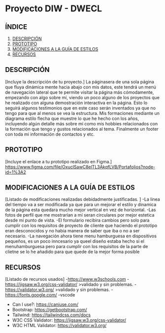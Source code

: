 # Proyecto DIW - DWECL

## ÍNDICE   
1. [DESCRIPCIÓN](#id1)
2. [PROTOTIPO](#id2)
3. [MODIFICACIONES A LA GUÍA DE ESTILOS](#id3)
4. [RECURSOS](#id4)

## DESCRIPCIÓN<a name="id1"></a>
[Incluye la descripción de tu proyecto.]
La páginasera de una sola página que fluya dinámica mente hacia
abajo con mis datos, este tendrá un menú de navegación lateral que te permite
visitar la página más cómodamente, empezando con algo sobre mí, viendo un poco alguno
de los proyectos que he realizado con alguna demostración interactiva en la página. Esto lo
seguirá algunos testimonios que en este caso serán inventados ya que no tengo para que al
menos se vea la estructura.
Mis formaciones mediante un diagrama estilo flecha que muestre lo
que he hecho con los años, incluyendo algún detalle más sobre mí como mis hobbies
relacionados con la formación que tengo y gustos relacionados al tema.
Finalmente un footer con toda mi información de contactos y etc.


## PROTOTIPO<a name="id2"></a>
[Incluye el enlace a tu prototipo realizado en Figma.]
https://www.figma.com/file/OxuclSawC8elTL3AkqfLVB/Portafolios?node-id=1%3A2

## MODIFICACIONES A LA GUÍA DE ESTILOS<a name="id3"></a>
[Listado de modificaciones realizadas debidadmente justificadas. ]
-La linea del tiempo va a ser modificada ya que para un mejorar el estilo y
 dinamica de la página esta quedara mucho mejor vertical en vez de horizontal.
-Las fotos de perfil que me mostrarían a mí seran circulares por mejor estetica 
 desde mí punto de vista.
-El formulario recibira cambios pero solo para cumplir con los requisitos de proyecto
 de cliente que haciendo el prototipo eran desconocidos y no habia manera de saber
 que iba o no a ser necesario.
-La navegación ahora tiene menu hamburguesa en dispositivos pequeños, es un poco inncesario
 ya queel diseño estaba hecho si el menuhamburguesa pero para cumplir con los requisitos
 de la parte de clietne se lo he añadido para que quede de la mejor forma posible

## RECURSOS<a name="id4"></a>
[Listado de recursos usados]
-https://www.w3schools.com
-https://jigsaw.w3.org/css-validator/
    >validado y sin problemas.
-https://validator.w3.org/
    >validado y sin problemas.
-https://fonts.google.com/
-vscode



- Can I use?: https://caniuse.com/
- Bootstrap: https://getbootstrap.com/
- Tailwind: https://tailwindcss.com/docs
- W3C CSS Validator: https://jigsaw.w3.org/css-validator/
- W3C HTML Validator: https://validator.w3.org/
